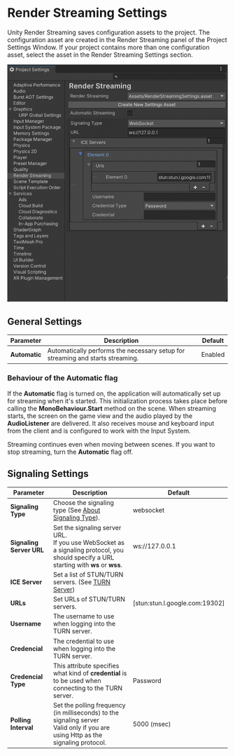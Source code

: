 # Render Streaming Settings

Unity Render Streaming saves configuration assets to the project. The configuration asset are created in the Render Streaming panel of the Project Settings Window. If your project contains more than one configuration asset, select the asset in the Render Streaming Settings section.

![Render Streaming Project Settings](images/renderstreaming_settings.png)

## General Settings

| Parameter | Description | Default |
| ---- | ---- | ---- |
| **Automatic** | Automatically performs the necessary setup for streaming and starts streaming. | Enabled |

### Behaviour of the Automatic flag

If the **Automatic** flag is turned on, the application will automatically set up for streaming when it's started. This initialization process takes place before calling the **MonoBehaviour.Start** method on the scene. When streaming starts, the screen on the game view and the audio played by the **AudioListener** are delivered. It also receives mouse and keyboard input from the client and is configured to work with the Input System.

Streaming continues even when moving between scenes. If you want to stop streaming, turn the **Automatic** flag off. 

## Signaling Settings

| Parameter | Description | Default |
| ---- | ---- | ---- |
| **Signaling Type** | Choose the signaling type (See [About Signaling Type](signaling-type.md)). | websocket |
| **Signaling Server URL** | Set the signaling server URL. <br>If you use WebSocket as a signaling protocol, you should specify a URL starting with **ws** or **wss**. | ws://127.0.0.1 |
| **ICE Server** | Set a list of STUN/TURN servers. (See [TURN Server](turnserver.md)) | |
| **URLs** | Set URLs of STUN/TURN servers. | [stun:stun.l.google.com:19302\] |
| **Username** | The username to use when logging into the TURN server. | |
| **Credencial** | The credential to use when logging into the TURN server. | |
| **Credencial Type** | This attribute specifies what kind of **credential** is to be used when connecting to the TURN server. | Password |
| **Polling Interval** | Set the polling frequency (in milliseconds) to the signaling server <br>Valid only if you are using Http as the signaling protocol. | 5000 (msec) |
